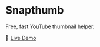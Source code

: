 # Snapthumb
Free, fast YouTube thumbnail helper.  

🔗 [Live Demo](https://snapthumb-seven.vercel.app)

